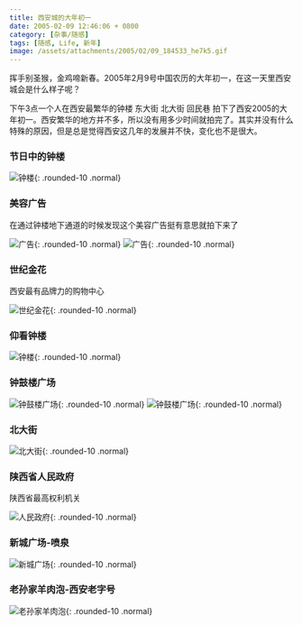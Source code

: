 ```yaml
---
title: 西安城的大年初一
date: 2005-02-09 12:46:06 + 0800
category: [杂事/随感]
tags: [随感, Life, 新年]
image: /assets/attachments/2005/02/09_184533_he7k5.gif
---
```


挥手别圣猴，金鸡啼新春。2005年2月9号中国农历的大年初一，在这一天里西安城会是什么样子呢？  

下午3点一个人在西安最繁华的钟楼 东大街 北大街 回民巷 拍下了西安2005的大年初一。西安繁华的地方并不多，所以没有用多少时间就拍完了。其实并没有什么特殊的原因，但是总是觉得西安这几年的发展并不快，变化也不是很大。  

### 节日中的钟楼

![钟楼](/assets/attachments/2005/02/09_184455_b91e1.gif){: .rounded-10 .normal}

### 美容广告
在通过钟楼地下通道的时候发现这个美容广告挺有意思就拍下来了

![广告](/assets/attachments/2005/02/09_184503_urjx2.gif){: .rounded-10 .normal}
![广告](/assets/attachments/2005/02/09_184510_vsky3.gif){: .rounded-10 .normal}

### 世纪金花
西安最有品牌力的购物中心

![世纪金花](/assets/attachments/2005/02/09_184516_qnft4.gif){: .rounded-10 .normal}

### 仰看钟楼
![钟楼](/assets/attachments/2005/02/09_184533_he7k5.gif){: .rounded-10 .normal}

### 钟鼓楼广场
![钟鼓楼广场](/assets/attachments/2005/02/09_184540_mjbp6.gif){: .rounded-10 .normal}
![钟鼓楼广场](/assets/attachments/2005/02/09_184547_nkcq7.gif){: .rounded-10 .normal}

### 北大街
![北大街](/assets/attachments/2005/02/09_184554_gd6j8.gif){: .rounded-10 .normal}

### 陕西省人民政府
陕西省最高权利机关

![人民政府](/assets/attachments/2005/02/09_184601_he7k9.gif){: .rounded-10 .normal}

### 新城广场-喷泉
![新城广场](/assets/attachments/2005/02/09_184608_2yq510.gif){: .rounded-10 .normal}

### 老孙家羊肉泡-西安老字号
![老孙家羊肉泡](/assets/attachments/2005/02/09_184731_kh0n11.gif){: .rounded-10 .normal}

